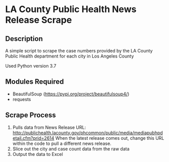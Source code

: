 # LA County Public Health News Release Scrape

## Description
A simple script to scrape the case numbers provided by the LA County Public Health department for each city in Los Angeles County

Used Python version 3.7

## Modules Required

- BeautifulSoup (https://pypi.org/project/beautifulsoup4/)
- requests

## Scrape Process

1.    Pulls data from News Release URL: http://publichealth.lacounty.gov/phcommon/public/media/mediapubhpdetail.cfm?prid=2614
      When the latest release comes out, change this URL within the code to pull a different news release.
2.    Slice out the city and case count data from the raw data
3.    Output the data to Excel

